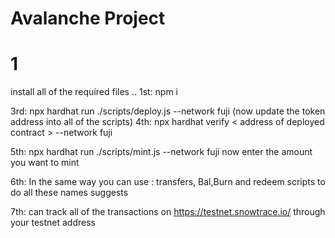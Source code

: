 # Avalanche Project 

# 1

install all of the required files .. 
1st:  npm i

3rd: npx hardhat run ./scripts/deploy.js --network fuji 
(now update the token address into all of the scripts)
4th: npx hardhat verify < address of deployed contract > --network fuji

5th: npx hardhat run ./scripts/mint.js --network fuji 
now enter the amount you want to mint


6th: In the same way you can use : transfers, Bal,Burn and redeem scripts to do all these names suggests 

7th: can track all of the transactions on https://testnet.snowtrace.io/
through your testnet address 
